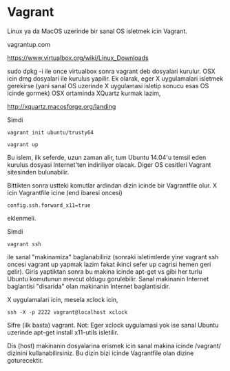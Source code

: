 # Vagrant


Linux ya da MacOS uzerinde bir sanal OS isletmek icin Vagrant. 

vagrantup.com

https://www.virtualbox.org/wiki/Linux_Downloads

sudo dpkg -i ile once virtualbox sonra vagrant deb dosyalari
kurulur. OSX icin dmg dosyalari ile kurulus yapilir. Ek olarak, eger X
uygulamalari isletmek gerekirse (yani sanal OS uzerinde X uygulamasi
isletip sonucu esas OS icinde gormek) OSX ortaminda XQuartz kurmak
lazim,

http://xquartz.macosforge.org/landing

Simdi

```
vagrant init ubuntu/trusty64

vagrant up
```

Bu islem, ilk seferde, uzun zaman alir, tum Ubuntu 14.04'u temsil eden
kurulus dosyasi Internet'ten indiriliyor olacak. Diger OS cesitleri
Vagrant sitesinden bulunabilir.

Bittikten sonra ustteki komutlar ardindan dizin icinde bir Vagrantfile
olur. X icin Vagrantfile icine (end ibaresi oncesi)

```
config.ssh.forward_x11=true
```

eklenmeli.

Simdi

```
vagrant ssh
```

ile sanal "makinamiza" baglanabiliriz (sonraki isletimlerde yine
vagrant ssh oncesi vagrant up yapmak lazim fakat ikinci sefer up
cagrisi hemen geri gelir). Giris yaptiktan sonra bu makina icinde
apt-get vs gibi her turlu Ubuntu komutunun mevcut oldugu
gorulebilir. Sanal makinanin Internet baglantisi "disarida" olan
makinanin Internet baglantisidir.

X uygulamalari icin, mesela xclock icin,

```
ssh -X -p 2222 vagrant@localhost xclock
```

Sifre (ilk basta) vagrant. Not: Eger xclock uygulamasi yok ise sanal
Ubuntu uzerinde apt-get install x11-utils isletilir.

Dis (host) makinanin dosyalarina erismek icin sanal makina icinde
/vagrant/ dizinini kullanabilirsiniz. Bu dizin bizi icinde Vagrantfile
olan dizine goturecektir. 




